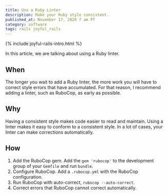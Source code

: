 ```yaml
---
title: Use a Ruby Linter
description: Make your Ruby style consistent.
published_at: November 17, 2020 7 am PT
category: software
tags: rails joyful_rails
---
```


{% include joyful-rails-intro.html %}

In this article, we are talking about using a Ruby linter.

## When

The longer you wait to add a Ruby linter, the more work you will have to correct
style errors that have accumulated. For that reason, I recommend adding a
linter, such as RuboCop, as early as possible.

## Why

Having a consistent style makes code easier to read and maintain. Using a
linter makes it easy to conform to a consistent style. In a lot of cases, your
linter can make corrections automatically.

## How

1. Add the RuboCop gem. Add the `gem 'rubocop'` to the development group
   of your `Gemfile` and run `bundle`.
2. Configure RuboCop. Add a `.rubocop.yml` with the RuboCop configuration.
3. Run RuboCop with auto-correct, `rubocop --auto-correct`.
4. Correct errors that RuboCop cannot correct automatically.

<!-- Add section with link to my Rubocop config -->
